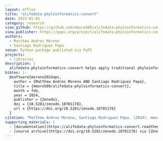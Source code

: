 ```yaml
---
layout: efflux
title: "alifedata-phyloinformatics-convert"
date: 2022-01-01
category: research
view_github: https://github.com/mmore500/alifedata-phyloinformatics-convert
view_publisher: https://pypi.org/project/alifedata-phyloinformatics-convert/
authors:
  - Matthew Andres Moreno
  - Santiago Rodriguez Papa
venue: Python package published via PyPI
projects:
  - libraries
description: |
  alifedata-phyloinformatics-convert helps apply traditional phyloinformatics software to alife standardized data.
bibtex: |-
  @software{moreno2024apc,
    author = {Matthew Andres Moreno AND Santiago Rodriguez Papa},
    title = {mmore500/alifedata-phyloinformatics-convert},
    month = feb,
    year = 2024,
    publisher = {Zenodo},
    doi = {10.5281/zenodo.10701178},
    url = {https://doi.org/10.5281/zenodo.10701178}
  }
citation: "Matthew Andres Moreno, Santiago Rodriguez Papa. (2024). mmore500/alifedata-phyloinformatics-convert. Zenodo. https://doi.org/10.5281/zenodo.10701178"
supporting_materials: |
  - [documentation](https://alifedata-phyloinformatics-convert.readthedocs.io/) [via ReadTheDocs 📖](https://readthedocs.org/)
  - [source archive](https://doi.org/10.5281/zenodo.10701178) via [Zenodo *z*](https://zenodo.org)
---
```

